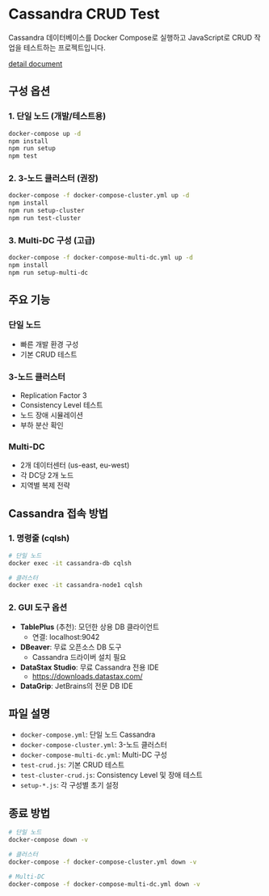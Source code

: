 # Cassandra CRUD Test

Cassandra 데이터베이스를 Docker Compose로 실행하고 JavaScript로 CRUD 작업을 테스트하는 프로젝트입니다.

[detail document](./cassandra_complete_guide.md)

## 구성 옵션

### 1. 단일 노드 (개발/테스트용)
```bash
docker-compose up -d
npm install
npm run setup
npm test
```

### 2. 3-노드 클러스터 (권장)
```bash
docker-compose -f docker-compose-cluster.yml up -d
npm install
npm run setup-cluster
npm run test-cluster
```

### 3. Multi-DC 구성 (고급)
```bash
docker-compose -f docker-compose-multi-dc.yml up -d
npm install
npm run setup-multi-dc
```

## 주요 기능

### 단일 노드
- 빠른 개발 환경 구성
- 기본 CRUD 테스트

### 3-노드 클러스터
- Replication Factor 3
- Consistency Level 테스트
- 노드 장애 시뮬레이션
- 부하 분산 확인

### Multi-DC
- 2개 데이터센터 (us-east, eu-west)
- 각 DC당 2개 노드
- 지역별 복제 전략

## Cassandra 접속 방법

### 1. 명령줄 (cqlsh)
```bash
# 단일 노드
docker exec -it cassandra-db cqlsh

# 클러스터
docker exec -it cassandra-node1 cqlsh
```

### 2. GUI 도구 옵션
- **TablePlus** (추천): 모던한 상용 DB 클라이언트
  - 연결: localhost:9042
- **DBeaver**: 무료 오픈소스 DB 도구
  - Cassandra 드라이버 설치 필요
- **DataStax Studio**: 무료 Cassandra 전용 IDE
  - https://downloads.datastax.com/
- **DataGrip**: JetBrains의 전문 DB IDE

## 파일 설명

- `docker-compose.yml`: 단일 노드 Cassandra
- `docker-compose-cluster.yml`: 3-노드 클러스터
- `docker-compose-multi-dc.yml`: Multi-DC 구성
- `test-crud.js`: 기본 CRUD 테스트
- `test-cluster-crud.js`: Consistency Level 및 장애 테스트
- `setup-*.js`: 각 구성별 초기 설정

## 종료 방법
```bash
# 단일 노드
docker-compose down -v

# 클러스터
docker-compose -f docker-compose-cluster.yml down -v

# Multi-DC
docker-compose -f docker-compose-multi-dc.yml down -v
```
